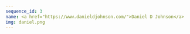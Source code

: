 ```yaml
---
sequence_id: 3
name: <a href="https://www.danieldjohnson.com/">Daniel D Johnson</a>
img: daniel.png
---
```

